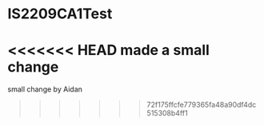 # IS2209CA1Test

<<<<<<< HEAD
made a small change
=======
small change by Aidan
>>>>>>> 72f175ffcfe779365fa48a90df4dc515308b4ff1
